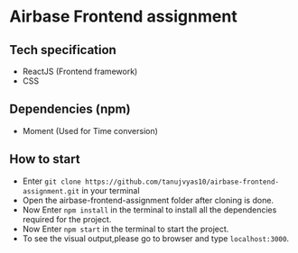 # Airbase Frontend assignment

## Tech specification
* ReactJS (Frontend framework)
* CSS

## Dependencies (npm)
* Moment (Used for Time conversion)

## How to start
* Enter ```git clone https://github.com/tanujvyas10/airbase-frontend-assignment.git``` in your terminal
* Open the airbase-frontend-assignment folder after cloning is done.
* Now Enter ```npm install``` in the terminal to install all the dependencies required for the project.
* Now Enter ```npm start``` in the terminal to start the project.
* To see the visual output,please go to browser and type ```localhost:3000```.
